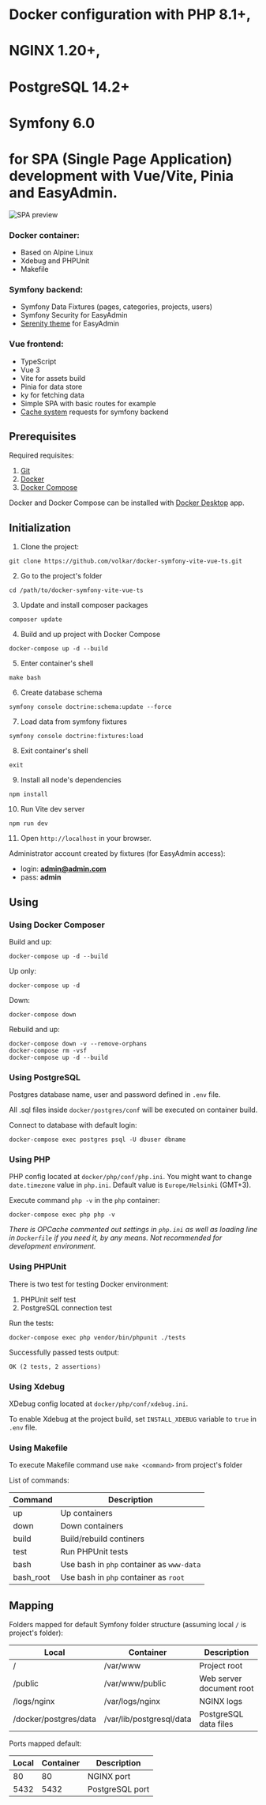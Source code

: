 # Docker configuration with PHP 8.1+,

# NGINX 1.20+,

# PostgreSQL 14.2+

# Symfony 6.0

# for SPA (Single Page Application) development with Vue/Vite, Pinia and EasyAdmin.

![SPA preview](https://github.com/volkar/docker-symfony-vite-vue-ts/blob/main/preview.jpg?raw=true)

### Docker container:

- Based on Alpine Linux
- Xdebug and PHPUnit
- Makefile

### Symfony backend:

- Symfony Data Fixtures (pages, categories, projects, users)
- Symfony Security for EasyAdmin
- [Serenity theme](https://github.com/volkar/easyadmin-serenity-theme) for EasyAdmin

### Vue frontend:

- TypeScript
- Vue 3
- Vite for assets build
- Pinia for data store
- ky for fetching data
- Simple SPA with basic routes for example
- [Cache system](https://github.com/volkar/vue-pinia-cache-composables) requests for symfony backend

## Prerequisites

Required requisites:

1. [Git](https://git-scm.com/book/en/Getting-Started-Installing-Git)
2. [Docker](https://docs.docker.com/engine/installation/)
3. [Docker Compose](https://docs.docker.com/compose/install/)

Docker and Docker Compose can be installed with [Docker Desktop](https://www.docker.com/products/docker-desktop/) app.

## Initialization

1. Clone the project:

```
git clone https://github.com/volkar/docker-symfony-vite-vue-ts.git
```

2. Go to the project's folder

```
cd /path/to/docker-symfony-vite-vue-ts
```

3. Update and install composer packages

```
composer update
```

4. Build and up project with Docker Compose

```
docker-compose up -d --build
```

5. Enter container's shell

```
make bash
```

6. Create database schema

```
symfony console doctrine:schema:update --force
```

7. Load data from symfony fixtures

```
symfony console doctrine:fixtures:load
```

8. Exit container's shell

```
exit
```

9. Install all node's dependencies

```
npm install
```

10. Run Vite dev server

```
npm run dev
```

11. Open `http://localhost` in your browser.

Administrator account created by fixtures (for EasyAdmin access):

- login: **admin@admin.com**
- pass: **admin**

## Using

### Using Docker Composer

Build and up:

```
docker-compose up -d --build
```

Up only:

```
docker-compose up -d
```

Down:

```
docker-compose down
```

Rebuild and up:

```
docker-compose down -v --remove-orphans
docker-compose rm -vsf
docker-compose up -d --build
```

### Using PostgreSQL

Postgres database name, user and password defined in `.env` file.

All .sql files inside `docker/postgres/conf` will be executed on container build.

Connect to database with default login:

```
docker-compose exec postgres psql -U dbuser dbname
```

### Using PHP

PHP config located at `docker/php/conf/php.ini`. You might want to change `date.timezone` value in `php.ini`. Default value is `Europe/Helsinki` (GMT+3).

Execute command `php -v` in the `php` container:

```
docker-compose exec php php -v
```

_There is OPCache commented out settings in `php.ini` as well as loading line in `Dockerfile` if you need it, by any means. Not recommended for development environment._

### Using PHPUnit

There is two test for testing Docker environment:

1. PHPUnit self test
2. PostgreSQL connection test

Run the tests:

```
docker-compose exec php vendor/bin/phpunit ./tests
```

Successfully passed tests output:

```
OK (2 tests, 2 assertions)
```

### Using Xdebug

XDebug config located at `docker/php/conf/xdebug.ini`.

To enable Xdebug at the project build, set `INSTALL_XDEBUG` variable to `true` in `.env` file.

### Using Makefile

To execute Makefile command use `make <command>` from project's folder

List of commands:

| Command   | Description                               |
| --------- | ----------------------------------------- |
| up        | Up containers                             |
| down      | Down containers                           |
| build     | Build/rebuild continers                   |
| test      | Run PHPUnit tests                         |
| bash      | Use bash in `php` container as `www-data` |
| bash_root | Use bash in `php` container as `root`     |

## Mapping

Folders mapped for default Symfony folder structure (assuming local `/` is project's folder):

| Local                 | Container                | Description              |
| --------------------- | ------------------------ | ------------------------ |
| /                     | /var/www                 | Project root             |
| /public               | /var/www/public          | Web server document root |
| /logs/nginx           | /var/logs/nginx          | NGINX logs               |
| /docker/postgres/data | /var/lib/postgresql/data | PostgreSQL data files    |

Ports mapped default:

| Local | Container | Description     |
| ----- | --------- | --------------- |
| 80    | 80        | NGINX port      |
| 5432  | 5432      | PostgreSQL port |

